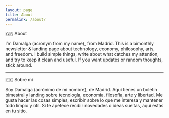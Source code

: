 ```yaml
---
layout: page
title: About
permalink: /about/
---
```


🇬🇧 About

I’m Damalga (acronym from my name), from Madrid.
This is a bimonthly newsletter & landing page about technology, economy, philosophy, arts, and freedom.
I build simple things, write about what catches my attention, and try to keep it clean and useful.
If you want updates or random thoughts, stick around.

---

🇪🇸 Sobre mí

Soy Damalga (acrónimo de mi nombre), de Madrid.
Aquí tienes un boletín bimestral y landing sobre tecnología, economía, filosofía, arte y libertad.
Me gusta hacer las cosas simples, escribir sobre lo que me interesa y mantener todo limpio y útil.
Si te apetece recibir novedades o ideas sueltas, aquí estás en tu sitio.
